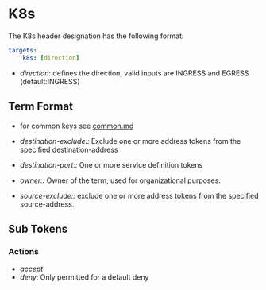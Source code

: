 # K8s

The K8s header designation has the following format:

```yaml
targets:
    k8s: [direction]
```

* _direction_: defines the direction, valid inputs are INGRESS and EGRESS (default:INGRESS)

## Term Format

* for common keys see [common.md](common.md)

* _destination-exclude::_ Exclude one or more address tokens from the specified destination-address
* _destination-port::_ One or more service definition tokens
* _owner::_ Owner of the term, used for organizational purposes.
* _source-exclude::_ exclude one or more address tokens from the specified source-address.

## Sub Tokens

### Actions

* _accept_
* _deny_: Only permitted for a default deny
